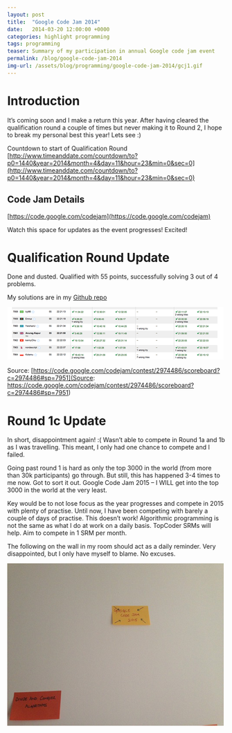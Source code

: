 ```yaml
---
layout: post
title:  "Google Code Jam 2014"
date:   2014-03-20 12:00:00 +0000   
categories: highlight programming
tags: programming
teaser: Summary of my participation in annual Google code jam event
permalink: /blog/google-code-jam-2014
img-url: /assets/blog/programming/google-code-jam-2014/gcj1.gif
---
```


# Introduction

It’s coming soon and I make a return this year. After having cleared the qualification round a couple of times but never making it to Round 2, I hope to break my personal best this year! Lets see :)

Countdown to start of Qualification Round 
[http://www.timeanddate.com/countdown/to?p0=1440&year=2014&month=4&day=11&hour=23&min=0&sec=0](http://www.timeanddate.com/countdown/to?p0=1440&year=2014&month=4&day=11&hour=23&min=0&sec=0)

## Code Jam Details

[https://code.google.com/codejam](https://code.google.com/codejam)

Watch this space for updates as the event progresses! Excited!

# Qualification Round Update

Done and dusted. Qualified with 55 points, successfully solving 3 out of 4 problems.

My solutions are in my [Github repo](https://github.com/anuragkapur/Google-Code-Jam/tree/master/src/main/java/com/anuragkapur/gcj2014)

![](/assets/blog/programming/google-code-jam-2014/gcj3.png)

Source: [https://code.google.com/codejam/contest/2974486/scoreboard?c=2974486#sp=7951](Source: https://code.google.com/codejam/contest/2974486/scoreboard?c=2974486#sp=7951)

# Round 1c Update

In short, disappointment again! :( Wasn’t able to compete in Round 1a and 1b as I was travelling. This meant, I only had one chance to compete and I failed.

Going past round 1 is hard as only the top 3000 in the world (from more than 30k participants) go through. But still, this has happened 3-4 times to me now. Got to sort it out. Google Code Jam 2015 – I WILL get into the top 3000 in the world at the very least.

Key would be to not lose focus as the year progresses and compete in 2015 with plenty of practise. Until now, I have been competing with barely a couple of days of practise. This doesn’t work! Algorithmic programming is not the same as what I do at work on a daily basis. TopCoder SRMs will help. Aim to compete in 1 SRM per month. 

The following on the wall in my room should act as a daily reminder. Very disappointed, but I only have myself to blame. No excuses.

![](/assets/blog/programming/google-code-jam-2014/gcj2.jpg)
